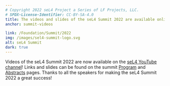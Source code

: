 ```yaml
---
# Copyright 2022 seL4 Project a Series of LF Projects, LLC.
# SPDX-License-Identifier: CC-BY-SA-4.0
title: The videos and slides of the seL4 Summit 2022 are available online
anchor: summit-videos

link: /Foundation/Summit/2022
img: /images/sel4-summit-logo.svg
alt: seL4 Summit
dark: true
---
```


Videos of the seL4 Summit 2022 are now available on the <a
href="https://www.youtube.com/@seL4" target="_blank">seL4 YouTube channel</a>!
Links and slides can be found on the summit
[Program](../Foundation/Summit/2022/program.html) and
[Abstracts](../Foundation/Summit/2022/abstracts2022.html) pages. Thanks to all the
speakers for making the seL4 Summit 2022 a great success!
